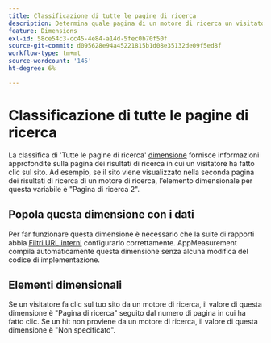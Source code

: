 ```yaml
---
title: Classificazione di tutte le pagine di ricerca
description: Determina quale pagina di un motore di ricerca un visitatore ha fatto clic sul tuo sito.
feature: Dimensions
exl-id: 58ce54c3-cc45-4e84-a14d-5fec0b70f50f
source-git-commit: d095628e94a45221815b1d08e35132de09f5ed8f
workflow-type: tm+mt
source-wordcount: '145'
ht-degree: 6%

---
```


# Classificazione di tutte le pagine di ricerca

La classifica di &#39;Tutte le pagine di ricerca&#39; [dimensione](overview.md) fornisce informazioni approfondite sulla pagina dei risultati di ricerca in cui un visitatore ha fatto clic sul sito. Ad esempio, se il sito viene visualizzato nella seconda pagina dei risultati di ricerca di un motore di ricerca, l’elemento dimensionale per questa variabile è &quot;Pagina di ricerca 2&quot;.

## Popola questa dimensione con i dati

Per far funzionare questa dimensione è necessario che la suite di rapporti abbia [Filtri URL interni](/help/admin/admin/c-manage-report-suites/c-edit-report-suites/general/internal-url-filter-admin.md) configurarlo correttamente. AppMeasurement compila automaticamente questa dimensione senza alcuna modifica del codice di implementazione.

## Elementi dimensionali

Se un visitatore fa clic sul tuo sito da un motore di ricerca, il valore di questa dimensione è &quot;Pagina di ricerca&quot; seguito dal numero di pagina in cui ha fatto clic. Se un hit non proviene da un motore di ricerca, il valore di questa dimensione è &quot;Non specificato&quot;.
